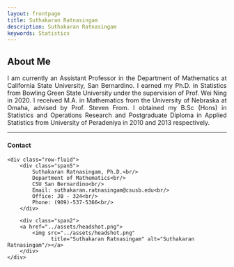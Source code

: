 ```yaml
---
layout: frontpage
title: Suthakaran Ratnasingam
description: Suthakaran Ratnasingam
keywords: Statistics
---
```


About Me
---
<p align="justify">
I am currently an Assistant Professor in the Department of Mathematics at California State University, San Bernardino. I earned my Ph.D. in Statistics from Bowling Green State University under the supervision of <a style="text-decoration:none" href="https://www.bgsu.edu/arts-and-sciences/mathematics-and-statistics/faculty-and-staff/wei-ning.html" target="_blank" rel="noopener noreferrer">Prof. Wei Ning</a> in 2020. I received M.A. in Mathematics from the University of Nebraska at Omaha, advised by <a style="text-decoration:none" href="https://www.unomaha.edu/college-of-arts-and-sciences/mathematics/about-us/directory/steven-from.php" target="_blank" rel="noopener noreferrer">Prof. Steven From</a>. I obtained my B.Sc (Hons) in Statistics and Operations Research and Postgraduate Diploma in Applied Statistics from University of Peradeniya in 2010 and 2013 respectively.
</p>



---
#### Contact

<div class="container">

    <div class="row-fluid">
        <div class="span5">
            Suthakaran Ratnasingam, Ph.D.<br/>
            Department of Mathematics<br/>
            CSU San Bernardino<br/>
            Email: suthakaran.ratnasingam@csusb.edu<br/>
            Office: JB - 324<br/>
            Phone: (909)-537-5366<br/>
        </div>

        <div class="span2">
        <a href="../assets/headshot.png">
            <img src="../assets/headshot.png"
                  title="Suthakaran Ratnasingam" alt="Suthakaran Ratnasingam"/></a>
        </div>
    </div>
</div>

